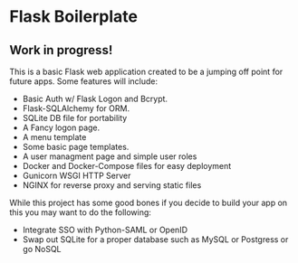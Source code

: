 # Flask Boilerplate
## Work in progress!

This is a basic Flask web application created to be a jumping off point for future apps. Some features will include:
- Basic Auth w/ Flask Logon and Bcrypt.
- Flask-SQLAlchemy for ORM.
- SQLite DB file for portability
- A Fancy logon page.
- A menu template
- Some basic page templates.
- A user managment page and simple user roles
- Docker and Docker-Compose files for easy deployment
- Gunicorn WSGI HTTP Server
- NGINX for reverse proxy and serving static files

While this project has some good bones if you decide to build your app on this you may want to do the following:
- Integrate SSO with Python-SAML or OpenID
- Swap out SQLite for a proper database such as MySQL or Postgress or go NoSQL
